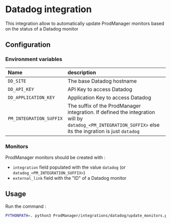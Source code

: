 # Datadog integration

This integration allow to automatically update ProdManager monitors based on the status of a Datadog monitor

## Configuration

### Environment variables

| Name | description |
|:-----|:------------|
| `DD_SITE`               | The base Datadog hostname |
| `DD_API_KEY`            | API Key to access Datadog |
| `DD_APPLICATION_KEY`    | Application Key to access Datadog |
| `PM_INTEGRATION_SUFFIX` | The suffix of the ProdManager integration. If defined the integration will by `datadog_<PM_INTEGRATION_SUFFIX>` else its the ingration is just `datadog` |

### Monitors

ProdManager monitors should be created with :
- `integration` field populated with the value `datadog` (or `datadog_<PM_INTEGRATION_SUFFIX>`)
- `external_link` field with the "ID" of a Datadog monitor

## Usage

Run the command : 

```bash
PYTHONPATH=. python3 ProdManager/integrations/datadog/update_monitors.py
```